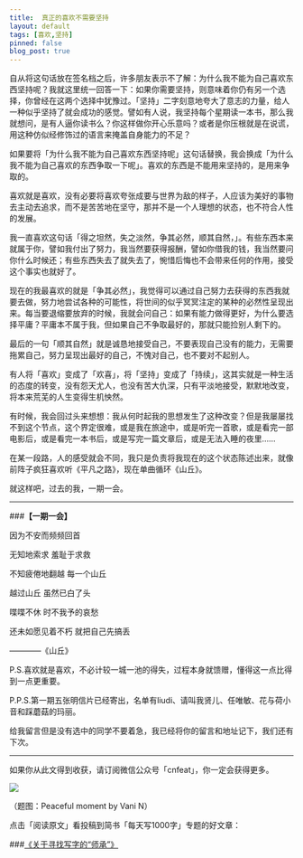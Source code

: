 ```yaml
---
title:  真正的喜欢不需要坚持
layout: default
tags: [喜欢,坚持]
pinned: false
blog_post: true
---
```


自从将这句话放在签名档之后，许多朋友表示不了解：为什么我不能为自己喜欢东西坚持呢？我就这里统一回答一下：如果你需要坚持，则意味着你仍有另一个选择，你曾经在这两个选择中犹豫过。「坚持」二字刻意地夸大了意志的力量，给人一种似乎坚持了就会成功的感觉。譬如有人说，我坚持每个星期读一本书，那么我就想问，是有人逼你读书么？你这样做你开心乐意吗？或者是你压根就是在说谎，用这种仿似经修饰过的语言来掩盖自身能力的不足？

如果要将「为什么我不能为自己喜欢东西坚持呢」这句话替换，我会换成「为什么我不能为自己喜欢的东西争取一下呢」。喜欢的东西是不能用来坚持的，是用来争取的。

喜欢就是喜欢，没有必要将喜欢夸张成要与世界为敌的样子，人应该为美好的事物去主动去追求，而不是苦苦地在坚守，那并不是一个人理想的状态，也不符合人性的发展。

我一直喜欢这句话「得之坦然，失之淡然，争其必然，顺其自然，」。有些东西本来就属于你，譬如我付出了努力，我当然要获得报酬，譬如你借我的钱，我当然要问你什么时候还；有些东西失去了就失去了，惋惜后悔也不会带来任何的作用，接受这个事实也就好了。

现在的我最喜欢的就是「争其必然」，我觉得可以通过自己努力去获得的东西我就要去做，努力地尝试各种的可能性，将世间的似乎冥冥注定的某种的必然性呈现出来。每当要退缩要放弃的时候，我就会问自己：如果有能力做得更好，为什么要选择平庸？平庸本不属于我，但如果自己不争取最好的，那就只能捡别人剩下的。

最后的一句「顺其自然」就是诚恳地接受自己，不要表现自己没有的能力，无需要拖累自己，努力呈现出最好的自己，不愧对自己，也不要对不起别人。

有人将「喜欢」变成了「欢喜」，将「坚持」变成了「持续」，这其实就是一种生活的态度的转变，没有怨天尤人，也没有苦大仇深，只有平淡地接受，默默地改变，将本来荒芜的人生变得生机怏然。

有时候，我会回过头来想想：我从何时起我的思想发生了这种改变？但是我屡屡找不到这个节点，这个界定很难，或是我在旅途中，或是听完一首歌，或是看完一部电影后，或是看完一本书后，或是写完一篇文章后，或是无法入睡的夜里……

在某一段路，人的感受就会不同，我只是负责将我现在的这个状态陈述出来，就像前阵子疯狂喜欢听《平凡之路》，现在单曲循环《山丘》。

就这样吧，过去的我，一期一会。

---

###**【一期一会】**

因为不安而频频回首

无知地索求 羞耻于求救

不知疲倦地翻越 每一个山丘

越过山丘 虽然已白了头

喋喋不休 时不我予的哀愁

还未如愿见着不朽 就把自己先搞丢

————《山丘》 

P.S.喜欢就是喜欢，不必计较一城一池的得失，过程本身就馈赠，懂得这一点比得到一点更重要。

P.P.S.第一期五张明信片已经寄出，名单有liudi、请叫我贤儿、任唯敏、花与荷小音和踩蘑菇的玛丽。

给我留言但是没有选中的同学不要着急，我已经将你的留言和地址记下，我们还有下次。


----

如果你从此文得到收获，请订阅微信公众号「cnfeat」，你一定会获得更多。

![](http://7d9mjz.com1.z0.glb.clouddn.com/2014-12-15.jpg)

（题图：Peaceful moment by Vani N）

点击「阅读原文」看投稿到简书「每天写1000字」专题的好文章：

###[《关于寻找写字的“师承”》](http://www.jianshu.com/p/218d50d8ac57)

